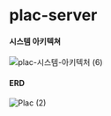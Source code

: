 # plac-server

#### 시스템 아키텍쳐
![plac-시스템-아키텍처 (6)](https://github.com/PLAC-Planning-Your-Activities/plac-server/assets/56336436/1439b87f-cdbc-4f39-93da-6d02d499e7f4)


#### ERD
![Plac (2)](https://github.com/PLAC-Planning-Your-Activities/plac-server/assets/56336436/ca581732-93b6-4617-8448-5d2c1b89ca08)
